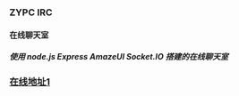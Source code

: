 ﻿### ZYPC IRC
#### 在线聊天室
##### 使用 node.js Express AmazeUI Socket.IO 搭建的在线聊天室
### [在线地址1](http://www.youngchou.cn:8888)
